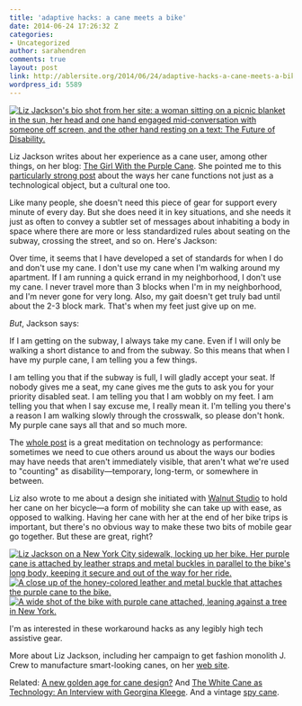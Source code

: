 ```yaml
---
title: 'adaptive hacks: a cane meets a bike'
date: 2014-06-24 17:26:32 Z
categories:
- Uncategorized
author: sarahendren
comments: true
layout: post
link: http://ablersite.org/2014/06/24/adaptive-hacks-a-cane-meets-a-bike/
wordpress_id: 5589
---
```


[![Liz Jackson's bio shot from her site: a woman sitting on a picnic blanket in the sun, her head and one hand engaged mid-conversation with someone off screen, and the other hand resting on a text: The Future of Disability.](http://ablersite.files.wordpress.com/2014/06/dsc_0598.jpg)](https://ablersite.files.wordpress.com/2014/06/dsc_0598.jpg)

Liz Jackson writes about her experience as a cane user, among other things, on her blog: [The Girl With the Purple Cane](http://www.thegirlwiththepurplecane.com/). She pointed me to this [particularly strong post](http://www.thegirlwiththepurplecane.com/2013/11/13/what-my-purple-cane-says-to-you/) about the ways her cane functions not just as a technological object, but a cultural one too.

Like many people, she doesn't need this piece of gear for support every minute of every day. But she does need it in key situations, and she needs it just as often to convey a subtler set of messages about inhabiting a body in space where there are more or less standardized rules about seating on the subway, crossing the street, and so on. Here's Jackson:


Over time, it seems that I have developed a set of standards for when I do and don't use my cane. I don't use my cane when I'm walking around my apartment. If I am running a quick errand in my neighborhood, I don't use my cane. I never travel more than 3 blocks when I'm in my neighborhood, and I'm never gone for very long. Also, my gait doesn't get truly bad until about the 2-3 block mark. That's when my feet just give up on me.


_But_, Jackson says:


If I am getting on the subway, I always take my cane. Even if I will only be walking a short distance to and from the subway. So this means that when I have my purple cane, I am telling you a few things.




I am telling you that if the subway is full, I will gladly accept your seat. If nobody gives me a seat, my cane gives me the guts to ask you for your priority disabled seat. I am telling you that I am wobbly on my feet. I am telling you that when I say excuse me, I really mean it. I'm telling you there's a reason I am walking slowly through the crosswalk, so please don't honk. My purple cane says all that and so much more.


The [whole post](http://www.thegirlwiththepurplecane.com/2013/11/13/what-my-purple-cane-says-to-you/) is a great meditation on technology as performance: sometimes we need to cue others around us about the ways our bodies may have needs that aren't immediately visible, that aren't what we're used to "counting" as disability—temporary, long-term, or somewhere in between.

Liz also wrote to me about a design she initiated with [Walnut Studio](http://walnutstudiolo.com/) to hold her cane on her bicycle—a form of mobility she can take up with ease, as opposed to walking. Having her cane with her at the end of her bike trips is important, but there's no obvious way to make these two bits of mobile gear go together. But these are great, right?

[![Liz Jackson on a New York City sidewalk, locking up her bike. Her purple cane is attached by leather straps and metal buckles in parallel to the bike's long body, keeping it secure and out of the way for her ride.](http://ablersite.files.wordpress.com/2014/06/bike-and-me.jpg)](https://ablersite.files.wordpress.com/2014/06/bike-and-me.jpg) [![A close up of the honey-colored leather and metal buckle that attaches the purple cane to the bike.](http://ablersite.files.wordpress.com/2014/06/bike-close-up.jpg)](https://ablersite.files.wordpress.com/2014/06/bike-close-up.jpg) [![A wide shot of the bike with purple cane attached, leaning against a tree in New York.](http://ablersite.files.wordpress.com/2014/06/bike-full.jpg)](https://ablersite.files.wordpress.com/2014/06/bike-full.jpg)

I'm as interested in these workaround hacks as any legibly high tech assistive gear.

More about Liz Jackson, including her campaign to get fashion monolith J. Crew to manufacture smart-looking canes, on her [web site](http://www.thegirlwiththepurplecane.com/).

Related: [A new golden age for cane design?](http://abler.kinja.com/a-new-golden-age-for-cane-design-1474883656) And [The White Cane as Technology: An Interview with Georgina Kleege](http://www.theatlantic.com/technology/archive/2013/11/the-white-cane-as-technology/281167/). And a vintage [spy cane](http://ablersite.org/2013/05/11/cane-camera/).
